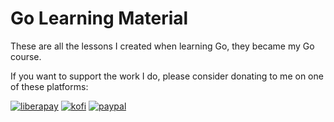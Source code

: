 # Go Learning Material

These are all the lessons I created when learning Go, they became my Go course.

<!-- Watch the crash course:

- [YouTube](https://youtu.be/2bSuuzMwda8)
- [Odysee](https://odysee.com/@stevesteacher:0/C%2B%2B-Crash-Course:1?r=B9JfZ7wuBKSwBg3uShCNc3kUWcFtu2gH) -->

If you want to support the work I do, please consider donating to me on one of these platforms:

[<img alt="liberapay" src="https://img.shields.io/badge/-LiberaPay-EBC018?style=flat-square&logo=liberapay&logoColor=white" />](https://liberapay.com/stevesteacher/)
[<img alt="kofi" src="https://img.shields.io/badge/-Kofi-7648BB?style=flat-square&logo=ko-fi&logoColor=white" />](https://ko-fi.com/stevesteacher)
[<img alt="paypal" src="https://img.shields.io/badge/-PayPal-0c1a55?style=flat-square&logo=paypal&logoColor=white" />](https://www.paypal.com/donate/?hosted_button_id=P9V2M4Q6WYHR8)
